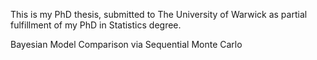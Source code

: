 This is my PhD thesis, submitted to The University of Warwick as partial
fulfillment of my PhD in Statistics degree.

Bayesian Model Comparison via Sequential Monte Carlo
